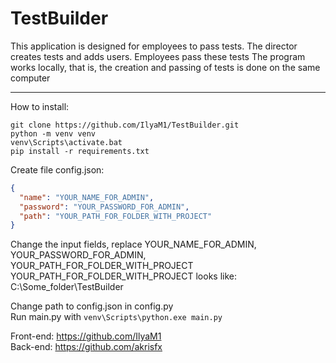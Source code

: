 # TestBuilder
This application is designed for employees to pass tests. The director creates tests and adds users. Employees pass these tests
The program works locally, that is, the creation and passing of tests is done on the same computer

____

How to install:
```
git clone https://github.com/IlyaM1/TestBuilder.git
python -m venv venv
venv\Scripts\activate.bat
pip install -r requirements.txt
```
Create file config.json:
```json
{
  "name": "YOUR_NAME_FOR_ADMIN",
  "password": "YOUR_PASSWORD_FOR_ADMIN",
  "path": "YOUR_PATH_FOR_FOLDER_WITH_PROJECT"
}
```
Change the input fields, replace YOUR_NAME_FOR_ADMIN, YOUR_PASSWORD_FOR_ADMIN, YOUR_PATH_FOR_FOLDER_WITH_PROJECT
YOUR_PATH_FOR_FOLDER_WITH_PROJECT looks like: C:\\Some_folder\\TestBuilder

Change path to config.json in config.py    
Run main.py with `venv\Scripts\python.exe main.py`    

Front-end: https://github.com/IlyaM1    
Back-end: https://github.com/akrisfx    
